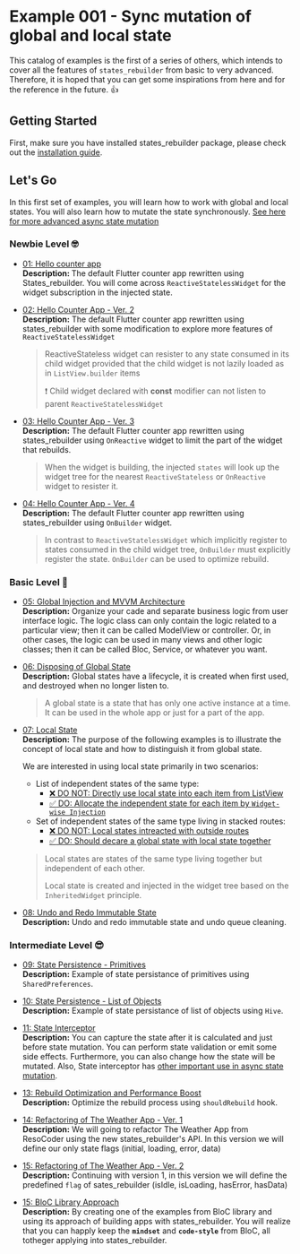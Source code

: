# Example 001 - Sync mutation of global and local state

This catalog of examples is the first of a series of others, which intends to cover all the features of `states_rebuilder` from basic to very advanced. Therefore, it is hoped that you can get some inspirations from here and for the reference in the future. :+1:


## Getting Started
First, make sure you have installed states_rebuilder package, please check out the [installation guide](https://github.com/GIfatahTH/states_rebuilder/tree/master/states_rebuilder_package#getting-started-with-states_rebuilder). 


## Let's Go
In this first set of examples, you will learn how to work with global and local states. You will also learn how to mutate the state synchronously. [See here for more advanced async state mutation](./../ex002_00_async_global_and_local_state)

### Newbie Level :nerd_face:

- [01: Hello counter app](https://github.com/GIfatahTH/states_rebuilder/blob/dev/examples/ex001_00_sync_global_and_local_state/lib/ex_001_00_default_counter_app.dart)
   <br /><b> Description: </b>
  The default Flutter counter app rewritten using States_rebuilder. You will come across `ReactiveStatelessWidget` for the widget subscription in the injected state.

- [02: Hello Counter App - Ver. 2](https://github.com/GIfatahTH/states_rebuilder/blob/dev/examples/ex001_00_sync_global_and_local_state/lib/ex_002_00_default_counter_app.dart)
   <br />**Description:**
  The default Flutter counter app rewritten using states_rebuilder with some modification to explore more features of `ReactiveStatelessWidget`
   > ReactiveStateless widget can resister to any state consumed in its child widget provided that the child widget is not lazily loaded as in `ListView.builder` items
   > 
   > :heavy_exclamation_mark:	 Child widget declared with **const** modifier can not listen to parent `ReactiveStatelessWidget`

- [03: Hello Counter App - Ver. 3](https://github.com/GIfatahTH/states_rebuilder/blob/dev/examples/ex001_00_sync_global_and_local_state/lib/ex_003_00_default_counter_app.dart)
   <br />**Description:**
  The default Flutter counter app rewritten using states_rebuilder using `OnReactive` widget to limit the part of the widget that rebuilds.
  > When the widget is building, the injected `states` will look up the widget tree for the nearest `ReactiveStateless` or `OnReactive` widget to resister it.

- [04: Hello Counter App - Ver. 4](https://github.com/GIfatahTH/states_rebuilder/blob/dev/examples/ex001_00_sync_global_and_local_state/lib/ex_004_00_default_counter_app.dart)
   <br />**Description:**
  The default Flutter counter app rewritten using states_rebuilder using `OnBuilder` widget.
  > In contrast to `ReactiveStatelessWidget` which implicitly register to states consumed in the child widget tree, `OnBuilder` must explicitly register the state. `OnBuilder` can be used to optimize rebuild.


### Basic Level :monocle_face:

- [05: Global Injection and MVVM Architecture](https://github.com/GIfatahTH/states_rebuilder/blob/dev/examples/ex001_00_sync_global_and_local_state/lib/ex_005_00_model_view_view_model_counter_app.dart)
   <br />**Description:**
  Organize your cade and separate business logic from user interface logic. The logic class can only contain the logic related to a particular view; then it can be called ModelView or controller. Or, in other cases, the logic can be used in many views and other logic classes; then it can be called Bloc, Service, or whatever you want.

 - [06: Disposing of Global State](https://github.com/GIfatahTH/states_rebuilder/blob/dev/examples/ex001_00_sync_global_and_local_state/lib/ex_006_00_disposing_state.dart)
   <br />**Description:**
  Global states have a lifecycle, it is created when first used, and destroyed when no longer listen to.
   > A global state is a state that has only one active instance at a time. It can be used in the whole app or just for a part of the app.

 - [07: Local State]()
   <br />**Description:**
  The purpose of the following examples is to illustrate the concept of local state and how to distinguish it from global state.

     We are interested in using local state primarily in two scenarios:
      * List of independent states of the same type:
         - [:x: DO NOT: Directly use local state into each item from ListView](https://github.com/GIfatahTH/states_rebuilder/blob/dev/examples/ex001_00_sync_global_and_local_state/lib/ex_007_00_local_state_the_wrong_way.dart)
         - [:white_check_mark: DO: Allocate the independent state for each item by `Widget-wise Injection`](https://github.com/GIfatahTH/states_rebuilder/blob/dev/examples/ex001_00_sync_global_and_local_state/lib/ex_008_00_local_state_the_right_way.dart)
      * Set of independent states of the same type living in stacked routes:
         - [:x: DO NOT: Local states intreacted with outside routes](https://github.com/GIfatahTH/states_rebuilder/blob/dev/examples/ex001_00_sync_global_and_local_state/lib/ex_009_00_local_state_the_wrong_way.dart)
         - [:white_check_mark: DO: Should decare a global state with local state together](https://github.com/GIfatahTH/states_rebuilder/blob/dev/examples/ex001_00_sync_global_and_local_state/lib/ex_010_00_local_state_the_right_way.dart)
    > Local states are states of the same type living together but independent of each other.
    > 
    > Local state is created and injected in the widget tree based on the `InheritedWidget` principle.
   
 - [08: Undo and Redo Immutable State](https://github.com/GIfatahTH/states_rebuilder/blob/dev/examples/ex001_00_sync_global_and_local_state/lib/ex_011_00_undo_and_redo_state.dart)
   <br />**Description:**
  Undo and redo immutable state and undo queue cleaning.


### Intermediate Level :sunglasses:

 - [09: State Persistence - Primitives](https://github.com/GIfatahTH/states_rebuilder/blob/dev/examples/ex001_00_sync_global_and_local_state/lib/ex_012_00_state_persistance.dart)
   <br />**Description:**
  Example of state persistance of primitives using `SharedPreferences`.

 - [10: State Persistence - List of Objects](https://github.com/GIfatahTH/states_rebuilder/blob/dev/examples/ex001_00_sync_global_and_local_state/lib/ex_013_00_state_persistance_List_of_Object.dart)
   <br />**Description:**
  Example of state persistance of list of objects using `Hive`.

 - [11: State Interceptor](https://github.com/GIfatahTH/states_rebuilder/blob/dev/examples/ex001_00_sync_global_and_local_state/lib/ex_014_00_state_interceptor.dart)
   <br />**Description:**
  You can capture the state after it is calculated and just before state mutation. You can perform state validation or emit some side effects. Furthermore, you can also change how the state will be mutated. Also, State interceptor has [other important use in async state mutation]().

 - [13: Rebuild Optimization and Performance Boost](https://github.com/GIfatahTH/states_rebuilder/blob/dev/examples/ex001_00_sync_global_and_local_state/lib/ex_016_00_performance_optimization.dart)
   <br />**Description:**
  Optimize the rebuild process using `shouldRebuild` hook.

 - [14: Refactoring of The Weather App - Ver. 1](https://github.com/GIfatahTH/states_rebuilder/blob/dev/examples/ex001_00_sync_global_and_local_state/lib/ex_018_00_weather_app_example.dart)
   <br />**Description:**
    We will going to refactor The Weather App from ResoCoder using the new states_rebuilder's API. In this version we will define our only state flags (initial, loading, error, data)

 - [15: Refactoring of The Weather App - Ver. 2](https://github.com/GIfatahTH/states_rebuilder/blob/dev/examples/ex001_00_sync_global_and_local_state/lib/ex_018_01_weather_app_example.dart)
   <br />**Description:**
   Continuing with version 1, in this version we will define the predefined `flag` of sates_rebuilder (isIdle, isLoading, hasError, hasData)

 - [15: BloC Library Approach](https://github.com/GIfatahTH/states_rebuilder/blob/dev/examples/ex001_00_sync_global_and_local_state/lib/ex_019_00_migration_from_bloc_library.dart)
   <br />**Description:**
   By creating one of the examples from BloC library and using its approach of building apps with states_rebuilder. You will realize that you can happly keep the **`mindset`** and **`code-style`** from BloC, all totheger applying into states_rebuilder.
